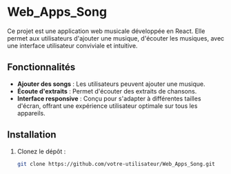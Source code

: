 # Web_Apps_Song

Ce projet est une application web musicale développée en React. Elle permet aux utilisateurs d'ajouter une musique, d'écouter les musiques, avec une interface utilisateur conviviale et intuitive.

## Fonctionnalités

- **Ajouter des songs** : Les utilisateurs peuvent ajouter une musique.
- **Écoute d'extraits** : Permet d'écouter des extraits de chansons.
- **Interface responsive** : Conçu pour s'adapter à différentes tailles d'écran, offrant une expérience utilisateur optimale sur tous les appareils.

## Installation

1. Clonez le dépôt :
   ```bash
   git clone https://github.com/votre-utilisateur/Web_Apps_Song.git
